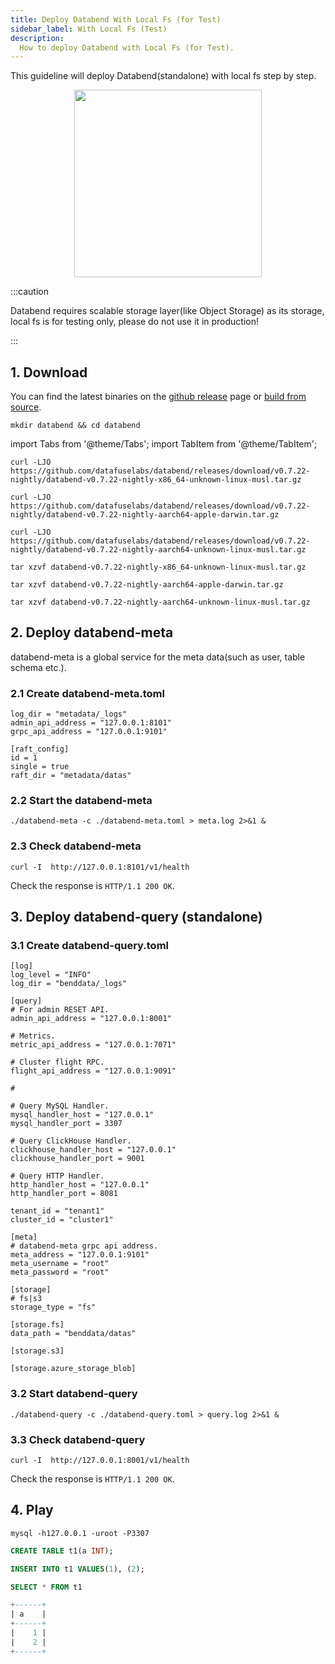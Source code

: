 ```yaml
---
title: Deploy Databend With Local Fs (for Test)
sidebar_label: With Local Fs (Test)
description:
  How to deploy Databend with Local Fs (for Test).
---
```


This guideline will deploy Databend(standalone) with local fs step by step.

<p align="center">
<img src="https://datafuse-1253727613.cos.ap-hongkong.myqcloud.com/deploy-local-standalone.png" width="300"/>
</p>

:::caution

Databend requires scalable storage layer(like Object Storage) as its storage, local fs is for testing only, please do not use it in production!

:::

## 1. Download

You can find the latest binaries on the [github release](https://github.com/datafuselabs/databend/releases) page or [build from source](../60-contributing/00-building-from-source.md).

```shell
mkdir databend && cd databend
```

import Tabs from '@theme/Tabs';
import TabItem from '@theme/TabItem';

<Tabs groupId="operating-systems">
<TabItem value="linux" label="Linux">

```shell
curl -LJO https://github.com/datafuselabs/databend/releases/download/v0.7.22-nightly/databend-v0.7.22-nightly-x86_64-unknown-linux-musl.tar.gz
```

</TabItem>
<TabItem value="mac" label="MacOS">

```shell
curl -LJO https://github.com/datafuselabs/databend/releases/download/v0.7.22-nightly/databend-v0.7.22-nightly-aarch64-apple-darwin.tar.gz
```

</TabItem>

<TabItem value="arm" label="Arm">

```shell
curl -LJO https://github.com/datafuselabs/databend/releases/download/v0.7.22-nightly/databend-v0.7.22-nightly-aarch64-unknown-linux-musl.tar.gz
```

</TabItem>
</Tabs>

<Tabs groupId="operating-systems">
<TabItem value="linux" label="Linux">

```shell
tar xzvf databend-v0.7.22-nightly-x86_64-unknown-linux-musl.tar.gz
```

</TabItem>
<TabItem value="mac" label="MacOS">

```shell
tar xzvf databend-v0.7.22-nightly-aarch64-apple-darwin.tar.gz
```

</TabItem>

<TabItem value="arm" label="Arm">

```shell
tar xzvf databend-v0.7.22-nightly-aarch64-unknown-linux-musl.tar.gz
```

</TabItem>
</Tabs>

## 2. Deploy databend-meta

databend-meta is a global service for the meta data(such as user, table schema etc.).

### 2.1 Create databend-meta.toml

```shell title="databend-meta.toml"
log_dir = "metadata/_logs"
admin_api_address = "127.0.0.1:8101"
grpc_api_address = "127.0.0.1:9101"

[raft_config]
id = 1
single = true
raft_dir = "metadata/datas"
```

### 2.2 Start the databend-meta

```shell
./databend-meta -c ./databend-meta.toml > meta.log 2>&1 &
```

### 2.3 Check databend-meta

```shell
curl -I  http://127.0.0.1:8101/v1/health
```

Check the response is `HTTP/1.1 200 OK`.


## 3. Deploy databend-query (standalone)

### 3.1 Create databend-query.toml

```shell title="databend-query.toml"
[log]
log_level = "INFO"
log_dir = "benddata/_logs"

[query]
# For admin RESET API.
admin_api_address = "127.0.0.1:8001"

# Metrics.
metric_api_address = "127.0.0.1:7071"

# Cluster flight RPC.
flight_api_address = "127.0.0.1:9091"

#

# Query MySQL Handler.
mysql_handler_host = "127.0.0.1"
mysql_handler_port = 3307

# Query ClickHouse Handler.
clickhouse_handler_host = "127.0.0.1"
clickhouse_handler_port = 9001

# Query HTTP Handler.
http_handler_host = "127.0.0.1"
http_handler_port = 8081

tenant_id = "tenant1"
cluster_id = "cluster1"

[meta]
# databend-meta grpc api address. 
meta_address = "127.0.0.1:9101"
meta_username = "root"
meta_password = "root"

[storage]
# fs|s3
storage_type = "fs"

[storage.fs]
data_path = "benddata/datas"

[storage.s3]

[storage.azure_storage_blob]
```

### 3.2 Start databend-query

```shell
./databend-query -c ./databend-query.toml > query.log 2>&1 &
```

### 3.3 Check databend-query 

```shell
curl -I  http://127.0.0.1:8001/v1/health
```

Check the response is `HTTP/1.1 200 OK`.

## 4. Play

```shell
mysql -h127.0.0.1 -uroot -P3307 
```

```sql
CREATE TABLE t1(a INT);
```

```sql
INSERT INTO t1 VALUES(1), (2);
```

```sql
SELECT * FROM t1
```

```sql
+------+
| a    |
+------+
|    1 |
|    2 |
+------+
```
